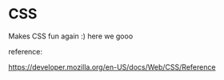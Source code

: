 # CSS
Makes CSS fun again :) here we gooo

reference: 

https://developer.mozilla.org/en-US/docs/Web/CSS/Reference
